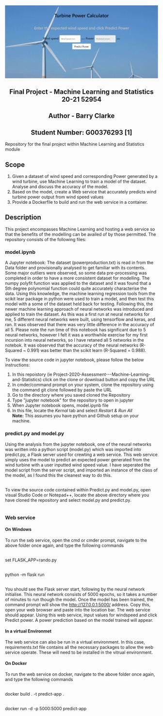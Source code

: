 ![Web-Service](Images/WebService.JPG)

## <div align="center">Final Project - Machine Learning and Statistics 20-21 52954</div>
## <div align="center">Author - Barry Clarke</div>
## <div align="center">Student Number: G00376293 [1]</div>

Repository for the final project within Machine Learning and Statistics module

## Scope
1. Given a dataset of wind speed and corresponding Power generated by a wind turbine, use Machine Learning to train a model of the dataset. Analyse and discuss the accuracy of the model.
2. Based on the model, create a Web service that accurately predicts wind turbine power output from wind speed values
3. Provide a Dockerfile to build and run the web service in a container.

## Description
This project encompasses Machine Learning and hosting a web service so that the benefits of the modelling can be availed of by those permitted. The repository consists of the following files:

### model.ipynb
A Jupyter notebook: The dataset (powerproduction.txt) is read in from the Data folder and provisionally analysed to get familiar with its contents. Some major outliers were observed, so some data pre-processing was completed in order to have a more consistent dataset for modelling. The numpy polyfit function was applied to the dataset and it was found that a 5th degree polynomial function could quite accurately characterise the data. Using this knowledge, the machine learning regression tools from the scikit lear package in python were used to train a model, and then test this model with a some of the dataset held back for testing. Following this, the newer machine learning approach of neural networks was introduced and applied to train the dataset. As this was a first run at neural networks for me, 5 different neural networks were built, using tensorflow and keras, and ran. It was observed that there was very little difference in the accuracy of all 5. Please note the run time of this notebook has significant due to 5 neural networks, however I felt it was a worthwhile exercise for my first incursion into neural networks, so I have retaned all 5 networks in the notebok. It was observed that the accuracy of the neural networks (R-Squared  ~ 0.991) was better than the scikit learn (R-Squared = 0.988).

To view the source code in jupyter notebook, please follow the below instructions:
1. In this repoistory (ie Project-2020-Assessment---Machine-Learning-and-Statistics) click on the clone or download button and copy the URL
2. In cmder/command prompt on your system, clone the repository using the command git clone followed by paste the URL
3. Go to the directory where you saved cloned the Repository
4. Type "jupyter notebook" for the repository to open in jupyter
5. When Jupyter notebook opens, model.ipynb file
6. In this file, locate the *Kernal* tab and select *Restart & Run All* <br>
**Note:** This assumes you have python and Github setup on your machine.<br>

### predict.py and model.py
Using the analysis from the jupyter notebook, one of the neural networks was written into a python script (model.py) which was imported into predict.py, a Flask server used for crewting a web service. This web service simply uses the model to predict an expected power generated from the wind turbine with a user inputted wind speed value. I have seperated  the model script from the server script, and imported an instance of the class of the model, as I found this the cleanest way to do this.<br><br>

To view the source code contained within Predict.py and model.py, open visual Studio Code or Notepad++, locate the above directory where you have cloned the repository and select model.py and predict.py.<br><br>

### Web service
#### On Windows
To run the seb service, open the cmd or cmder prompt, navigate to the above folder once again, and type the following commands<br><br>
   
set FLASK_APP=rando.py<br><br>
    
python -m flask run<br><br>

You should see the Flask server start, following by the neural network initialise. This neural network consists of 5000 epochs, so it takes a number of minutes to run though the model. Once the model has been trained, the command prompt will show the http://127.0.0.1:5000/ address. Copy this, open your web browser and paste into the location bar. The web service should appear. Using this web service, input values for windspeed and click Predict power. A power prediction based on the model trained will appear.

#### In a virtual Environmet
The web service can also be run in a virtual environment. In this case, requirements.txt file contains all the necessary packages to allow the web service operate. These will need to be installed in the vitrual environment.

#### On Docker
To run the web service on docker, navigate to the above folder once again, and type the following commands<br><br>

docker build . -t predict-app .<br><br>

docker run -d -p 5000:5000 predict-app






